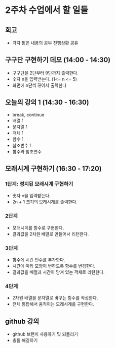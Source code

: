 # 2주차 수업에서 할 일들

## 회고

- 각자 짧은 내용의 공부 진행상황 공유

## 구구단 구현하기 데모 (14:00 - 14:30)

- 구구단을 2단부터 9단까지 출력한다.
- 숫자 n을 입력받는다. (1<= n <= 5)
- 화면에 n단씩 끊어서 출력한다

## 오늘의 강의 1 (14:30 - 16:30)

- break, continue
- 배열 1
- 문자열 1
- 객체 1
- 함수 1
- 참조변수 1
- 함수와 참조변수

## 모래시계 구현하기 (16:30 - 17:20)

### 1단계: 정지된 모래시계 구현하기

- 숫자 n을 입력받는다.
- 2n + 1 크기의 모래시계를 출력한다.

### 2단계

- 모래시계를 함수로 구현한다.
- 결과값을 2차원 배열로 만들어서 리턴한다.

### 3단계

- 함수에 시간 인수를 추가한다.
- 시간에 따라 모양이 변하도록 함수를 변경한다.
- 결과값을 배열과 시간이 담겨 있는 객체로 리턴한다.

### 4단계

- 2차원 배열을 문자열로 바꾸는 함수를 작성한다.
- 전체 통합해서 움직이는 모래시계를 구현한다.

## github 강의

- github 브랜치 사용하기 및 되돌리기
- 충돌 해결하기